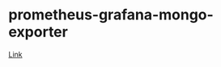 # prometheus-grafana-mongo-exporter
[Link](https://erelbi.github.io/prometheus-grafana-mongo-exporter)
